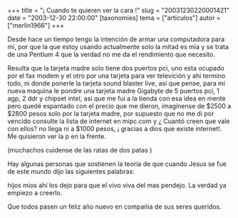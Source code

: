 +++
title = "¡ Cuando te quieren ver la cara !"
slug = "20031230220001421"
date = "2003-12-30 22:00:00"
[taxonomies]
tema = ["articulos"]
autor = ["merlin1966"]
+++

Desde hace un tiempo tengo la intención de armar una computadora para
mí, por que la que estoy usando actualmente solo la mitad es mia y se
trata de una Pentium 4 que la verdad no me da el rendimiento que
necesito.

<!-- more -->
Resulta que la tarjeta madre solo tiene dos puertos pci, uno esta
ocupado por el fax modem y el otro por una tarjeta para ver televición y
ahi termino todo, ni donde ponerle la tarjeta sound blaster live, así
que pense, para mi nueva maquina le pondre una tarjeta madre Gigabyte de
5 puertos pci, 1 agp, 2 ddr y chipset intel, así que me fui a la tienda
con esa idea en mente pero quedé espantado con el precio que me dieron,
imaginense de $2500 a $2800 pesos solo por la tarjeta madre, por
supuesto que no me di por vencido consulte la lista de internet en
mipc.com y ¿ Cuantó creen que vale con ellos? no llega ni a $1000 pesos,
¡ gracias a dios que existe internet!. Me quisieron ver la p en la
frente.

(muchachos cuidense de las ratas de dos patas )

Hay algunas personas que sostienen la teoría de que cuando Jesus se fue
de este mundo dijo las siguientes palabras:

hijos mios ahí los dejo para que el vivo viva del mas pendejo. La verdad
ya empiezo a creerlo.

Que todos pasen un feliz año nuevo en compañia de sus seres queridos.


